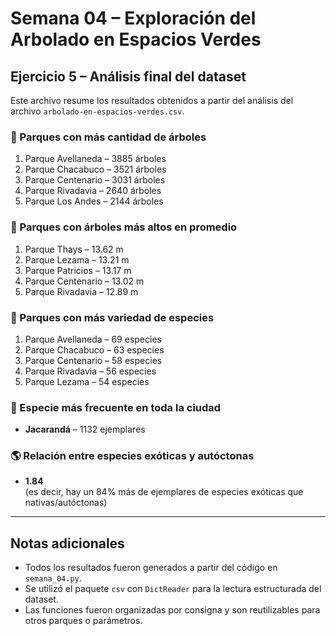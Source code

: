 # Semana 04 – Exploración del Arbolado en Espacios Verdes

## Ejercicio 5 – Análisis final del dataset

Este archivo resume los resultados obtenidos a partir del análisis del archivo `arbolado-en-espacios-verdes.csv`.

### 🌳 Parques con más cantidad de árboles

1. Parque Avellaneda – 3885 árboles
2. Parque Chacabuco – 3521 árboles
3. Parque Centenario – 3031 árboles
4. Parque Rivadavia – 2640 árboles
5. Parque Los Andes – 2144 árboles

### 📏 Parques con árboles más altos en promedio

1. Parque Thays – 13.62 m
2. Parque Lezama – 13.21 m
3. Parque Patricios – 13.17 m
4. Parque Centenario – 13.02 m
5. Parque Rivadavia – 12.89 m

### 🌱 Parques con más variedad de especies

1. Parque Avellaneda – 69 especies
2. Parque Chacabuco – 63 especies
3. Parque Centenario – 58 especies
4. Parque Rivadavia – 56 especies
5. Parque Lezama – 54 especies

### 🔬 Especie más frecuente en toda la ciudad

- **Jacarandá** – 1132 ejemplares

### 🌎 Relación entre especies exóticas y autóctonas

- **1.84**  
  (es decir, hay un 84% más de ejemplares de especies exóticas que nativas/autóctonas)

---

## Notas adicionales

- Todos los resultados fueron generados a partir del código en `semana_04.py`.
- Se utilizó el paquete `csv` con `DictReader` para la lectura estructurada del dataset.
- Las funciones fueron organizadas por consigna y son reutilizables para otros parques o parámetros.